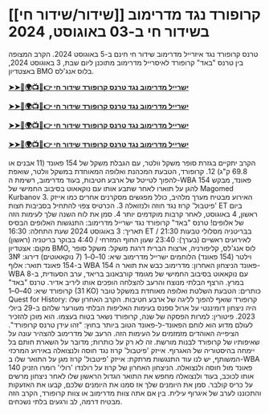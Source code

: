 #  [[שידור/שידור חי]] קרופורד נגד מדרימוב בשידור חי ב-03 באוגוסט, 2024

טרנס קרופורד נגד איזרייל מדרימוב שידור חי חינם ב-5 באוגוסט 2024. הקרב המצופה בין טרנס "באד" קרופורד לאיסרייל מדרימוב מתוכנן ליום שבת, 3 באוגוסט 2024, באצטדיון BMO בלוס אנג'לס.

**[➤➤🔴🌍📺📱👉 ישרייל מדרימוב נגד טרנס קרופורד שידור חי](https://cutt.ly/YezX4kSX)**

**[➤➤🔴🌍📺📱👉 ישרייל מדרימוב נגד טרנס קרופורד שידור חי](https://cutt.ly/YezX4kSX)**

**[➤➤🔴🌍📺📱👉 ישרייל מדרימוב נגד טרנס קרופורד שידור חי](https://cutt.ly/YezX4kSX)**

**[➤➤🔴🌍📺📱👉 ישרייל מדרימוב נגד טרנס קרופורד שידור חי](https://cutt.ly/YezX4kSX)**

הקרב יתקיים בגזרת סופר משקל וולטר, עם הגבלת משקל של 154 פאונד (11 אבנים או 69.8 ק"ג) 12. קרופורד, הטבעת המכהנת ואלופה המאוחדת במשקל וולטר, שואפת להפוך לטייטל של ארבע חטיבות, בעוד מדרימוב, רשימת ה-WBA 154 פאונד, מבקש להגן על תוארו לאחר שתבע אותו עם נוקאאוט בסיבוב החמישי של Magomed Kurbanov 3.
האירוע מבטיח מערך מלהיב, כולל מפגשים מסקרנים אחרים כמו אייזק 'פיטבול' קרוז נגד חוזה ולנזואלה 3. הכרטיס צפוי להתחיל בסביבות חצות ET ביום ראשון, 4 באוגוסט, לאחר קרבות מוקדמים יותר 4. סמן את לוח השנה שלך לעימות הזה של אלופים!
טרנס "באד" קרופורד נגד ישרייל מדרימוב: התנגשות האלופים
הבסיס
תאריך: 3 באוגוסט 2024
שעת התחלה: 16:30 ET / 21:30 בבריטניה
מסלולי טבעות לאירועים ראשיים (בערך): 23:40 שעון החוף המזרחי / 4:40 בבוקר בריטניה (ראשון)
מקום: אצטדיון BMO, לוס אנג'לס, קליפורניה, ארצות הברית
דרגת משקל: משקל סופר וילטר (154 פאונד)
הלוחמים
ישרייל מדרימוב
שיא: 10–0–1 (7 נוקאאוטים)
דירוג: №3 ב-154 פאונד
תואר: אלוף WBA 154 פאונד
הניצחון האחרון: מדרימוב כבש את תואר ה-WBA עם נוקאאוט בסיבוב החמישי של מגומד קורבאנוב בריאד, ערב הסעודית, ב-8 במרץ. הרצף הבלתי מנוצח והרעב להצלחה הופכים אותו ליריב אדיר.
טרנס "באד" קרופורד
שיא: 40–0–1 (31 KO)
כותרים: הטבעת השלטת ואלופה מאוחדת במשקל טובר
Quest for History: קרופורד שואף להפוך לליגה של ארבע חטיבות. הקרב האחרון שלו היה ניצחון דומיננטי על ארול ספנס בעימות האליפות הבלתי מעורער שלהם ב-29 ביולי 2023.
פיטורין: למרות הפסקה של שנה, קרופורד נשאר בטוח בעצמו. הוא מוכן להזכיר לעולם מדוע הוא לוחם הפאונד-ל-פאונד הטוב ביותר בחוץ: "זהו עידן טרנס קרופורד".
הציפייה
האוהדים מזמזמים על העימות הזה. הרעב של מדרימוב להצהיר עונה על שאיפותיו של קרופורד לבנות מורשת. זה לא רק על כותרות; מדובר על השארת חותם בל יימחה בהיסטוריה של האגרוף.
אייזק 'פיטבול' קרוז נגד חוסה ולנצואלה
באירוע המרכזי המשותף, יש לנו עוד התנגשות מרתקת: אייזק 'פיטבול' קרוז מגן על התואר שלו ב-WBA 140 פאונד מול חוסה ולנצואלה. הניצחון האחרון של קרוז על רולנדו 'רולי' רומרו הזניק אותו לכוכב, בעוד ולנצואלה מחפש את התואר הגדול הראשון שלו לאחר ניצחון מרשים על כריס קולבר.
סמן את היומנים שלך
אז סמנו את היומנים שלכם, קבעו את האזעקות והתכוננו לערב של איגרוף עילית. בין אם אתה צוות מדרימוב או צוות קרופורד, הקרב הזה מבטיח דרמה, לב ורגעים בלתי נשכחים.
